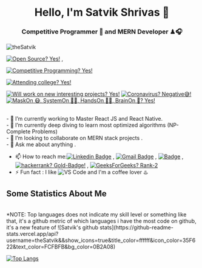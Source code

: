 <h1 align="center"> Hello, I'm Satvik Shrivas 👋</h1>
<h3 align="center"> Competitive Programmer 🎯 and MERN Developer ♟🎧</h3>
<p align="left"> <img src="https://komarev.com/ghpvc/?username=theSatvik" alt="theSatvik" /> 
 <div> 
  
[![Open Source? Yes!](https://badgen.net/badge/Open%20Source%20%3F/Yes%21/blue?icon=github)](https://github.com/theSatvik/badges/) , 
  
[![Competitive Programming? Yes!](https://badgen.net/badge/Competitive%20Programming%20%3F/Yes%21/red?icon=coder)](https://github.com/theSatvik/badges/)

[![Attending college? Yes!](https://badgen.net/badge/attending%20college%20%3F/Yes%21/blue?icon=college)](https://github.com/theSatvik/badges/)

[![Will work on new interesting projects? Yes!](https://badgen.net/badge/will%20work%20on%20new%20interesting%projects%20%3F/Yes%21/cyan?icon=project)](https://github.com/theSatvik/badges/) [![Coronavirus? Negative😅!](https://badgen.net/badge/Coronavirus%20Negative%20😅%20%3F/Negative😅!%21/green?icon=coronavirus)](https://github.com/theSatvik/badges/)  [![MaskOn 😷, SystemOn 🐱‍💻, HandsOn 🖎🏾, BrainOn 🧠? Yes!](https://badgen.net/badge/[MaskOn%20😷%20SystemOn%20🐱‍💻%20HandsOn%20🖎🏾%20BrainOn%20🧠%20%3F/Yes%21/blue?icon=github)](https://github.com/theSatvik/badges/)
</div>

<br>
- 🔭 I’m currently working to Master React JS and React Native.   <br>
- 🌱 I’m currently deep diving to learn most optimized algorithms (NP-Complete Problems)<br>
- 👯 I’m looking to collaborate on MERN stack projects . <br>
- 💬 Ask me about anything . <br>

- 📫 How to reach me:[![Linkedin Badge](https://img.shields.io/badge/-LinkedIn-blue?style=flat-square&logo=Linkedin&logoColor=white&link=)](https://www.linkedin.com/in/satvik-shrivas/)
, [![Gmail Badge](https://img.shields.io/badge/-Gmail-c14438?style=flat-square&logo=Gmail&logoColor=white&link=mailto:satvikshrivas26@gmail.com)](mailto:satvikshrivas26@gmail.com)
,  [![Badge](https://cp-logo.vercel.app/codechef/satvikshrivas)](https://www.codechef.com/users/satvikshrivas)
,  [![hackerrank? Gold-Badge!](https://badgen.net/badge/hackerrank?%2%3F/Gold-Badge%21/1C8D11?icon=hackerrank)](https://github.com/theSatvik/badges/)
,  [![GeeksForGeeks? Rank-2 ](https://badgen.net/badge/hackerrank?%2%3F/Rank-2%21/lime?icon=geeksforgeeks)](https://github.com/theSatvik/badges/)
- ⚡ Fun fact : I like ![VS Code](http://img.shields.io/badge/-VS%20Code-007ACC?style=flat-square&logo=visual-studio-code&logoColor=000000) and I'm a coffee lover ♨️

## Some Statistics About Me
<br>
*NOTE: Top languages does not indicate my skill level or something like that, it's a github metric of which languages i have the most code on github, it's a new feature of
![Satvik's github stats](https://github-readme-stats.vercel.app/api?username=theSatvik&&show_icons=true&title_color=ffffff&icon_color=35F622&text_color=FCFBFB&bg_color=0B2A08)

[![Top Langs](https://github-readme-stats.vercel.app/api/top-langs/?username=theSatvik&layout=compact)](https://github.com/theSatvik/github-readme-stats)
